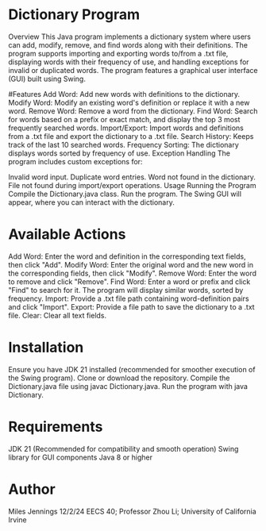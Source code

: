 # Dictionary Program
Overview
This Java program implements a dictionary system where users can add, modify, remove, and find words along with their definitions. The program supports importing and exporting words to/from a .txt file, displaying words with their frequency of use, and handling exceptions for invalid or duplicated words. The program features a graphical user interface (GUI) built using Swing.

#Features
Add Word: Add new words with definitions to the dictionary.
Modify Word: Modify an existing word's definition or replace it with a new word.
Remove Word: Remove a word from the dictionary.
Find Word: Search for words based on a prefix or exact match, and display the top 3 most frequently searched words.
Import/Export: Import words and definitions from a .txt file and export the dictionary to a .txt file.
Search History: Keeps track of the last 10 searched words.
Frequency Sorting: The dictionary displays words sorted by frequency of use.
Exception Handling
The program includes custom exceptions for:

Invalid word input.
Duplicate word entries.
Word not found in the dictionary.
File not found during import/export operations.
Usage
Running the Program
Compile the Dictionary.java class.
Run the program. The Swing GUI will appear, where you can interact with the dictionary.
# Available Actions
Add Word: Enter the word and definition in the corresponding text fields, then click "Add".
Modify Word: Enter the original word and the new word in the corresponding fields, then click "Modify".
Remove Word: Enter the word to remove and click "Remove".
Find Word: Enter a word or prefix and click "Find" to search for it. The program will display similar words, sorted by frequency.
Import: Provide a .txt file path containing word-definition pairs and click "Import".
Export: Provide a file path to save the dictionary to a .txt file.
Clear: Clear all text fields.
# Installation
Ensure you have JDK 21 installed (recommended for smoother execution of the Swing program).
Clone or download the repository.
Compile the Dictionary.java file using javac Dictionary.java.
Run the program with java Dictionary.
# Requirements
JDK 21 (Recommended for compatibility and smooth operation)
Swing library for GUI components
Java 8 or higher
# Author
Miles Jennings
12/2/24
EECS 40; Professor Zhou Li; University of California Irvine
